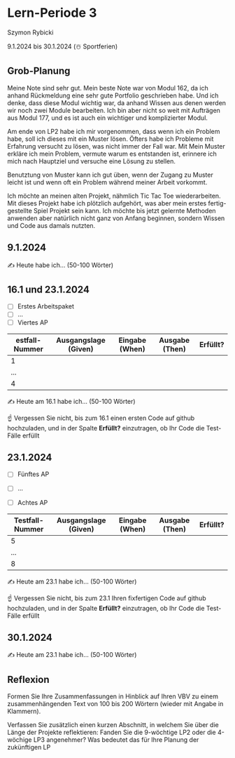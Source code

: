 # Lern-Periode 3

Szymon Rybicki

9.1.2024 bis 30.1.2024 (☃️ Sportferien)

## Grob-Planung



Meine Note sind sehr gut. Mein beste Note war von Modul 162, da ich anhand Rückmeldung eine sehr gute Portfolio geschrieben habe. Und ich denke, dass diese Modul wichtig war, da anhand Wissen aus denen werden wir noch zwei Module bearbeiten. Ich bin aber nicht so weit mit Aufträgen aus Modul 177, und es ist auch ein wichtiger und komplizierter Modul.



Am ende von LP2 habe ich mir vorgenommen, dass wenn ich ein Problem habe, soll ich  dieses mit ein Muster lösen. Öfters habe ich Probleme mit Erfahrung versucht zu lösen,  was nicht immer der Fall war. Mit Mein Muster erkläre ich mein Problem, vermute warum es entstanden ist, erinnere ich mich nach Hauptziel und versuche eine Lösung zu stellen. 

Benutztung von Muster kann ich gut üben, wenn der Zugang zu Muster leicht ist und  wenn oft ein Problem während meiner Arbeit vorkommt.



Ich möchte an meinen alten Projekt, nähmlich Tic Tac Toe wiederarbeiten. Mit dieses Projekt habe ich plötzlich aufgehört, was aber mein erstes fertig-gestellte Spiel Projekt sein kann. Ich möchte bis jetzt gelernte Methoden anwenden aber natürlich nicht ganz von Anfang beginnen, sondern Wissen und Code aus damals nutzten.

## 9.1.2024

✍️ Heute habe ich... (50-100 Wörter)

## 16.1 und 23.1.2024

- [ ] Erstes Arbeitspaket
- [ ] ...
- [ ] Viertes AP

| estfall-Nummer | Ausgangslage (Given) | Eingabe (When) | Ausgabe (Then) | Erfüllt? |
| -------------- | -------------------- | -------------- | -------------- | -------- |
| 1              |                      |                |                |          |
| ...            |                      |                |                |          |
| 4              |                      |                |                |          |

✍️ Heute am 16.1 habe ich... (50-100 Wörter)

☝️ Vergessen Sie nicht, bis zum 16.1 einen ersten Code auf github hochzuladen, und in der Spalte **Erfüllt?** einzutragen, ob Ihr Code die Test-Fälle erfüllt

## 23.1.2024

- [ ] Fünftes AP

- [ ] ...

- [ ] Achtes AP

| Testfall-Nummer | Ausgangslage (Given) | Eingabe (When) | Ausgabe (Then) | Erfüllt? |
| --------------- | -------------------- | -------------- | -------------- | -------- |
| 5               |                      |                |                |          |
| ...             |                      |                |                |          |
| 8               |                      |                |                |          |

✍️ Heute am 23.1 habe ich... (50-100 Wörter)

☝️ Vergessen Sie nicht, bis zum 23.1 Ihren fixfertigen Code auf github hochzuladen, und in der Spalte **Erfüllt?** einzutragen, ob Ihr Code die Test-Fälle erfüllt

## 30.1.2024

✍️ Heute am 23.1 habe ich... (50-100 Wörter)

## Reflexion

Formen Sie Ihre Zusammenfassungen in Hinblick auf Ihren VBV zu einem zusammenhängenden Text von 100 bis 200 Wörtern (wieder mit Angabe in Klammern).

Verfassen Sie zusätzlich einen kurzen Abschnitt, in welchem Sie über die Länge der Projekte reflektieren: Fanden Sie die 9-wöchtige LP2 oder die 4-wöchige LP3 angenehmer? Was bedeutet das für Ihre Planung der zukünftigen LP